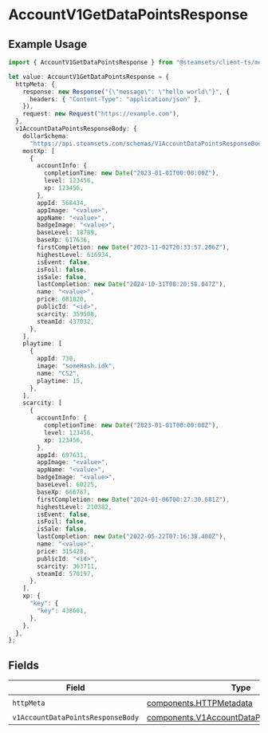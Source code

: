 # AccountV1GetDataPointsResponse

## Example Usage

```typescript
import { AccountV1GetDataPointsResponse } from "@steamsets/client-ts/models/operations";

let value: AccountV1GetDataPointsResponse = {
  httpMeta: {
    response: new Response("{\"message\": \"hello world\"}", {
      headers: { "Content-Type": "application/json" },
    }),
    request: new Request("https://example.com"),
  },
  v1AccountDataPointsResponseBody: {
    dollarSchema:
      "https://api.steamsets.com/schemas/V1AccountDataPointsResponseBody.json",
    mostXp: [
      {
        accountInfo: {
          completionTime: new Date("2023-01-01T00:00:00Z"),
          level: 123456,
          xp: 123456,
        },
        appId: 568434,
        appImage: "<value>",
        appName: "<value>",
        badgeImage: "<value>",
        baseLevel: 18789,
        baseXp: 617636,
        firstCompletion: new Date("2023-11-02T20:33:57.206Z"),
        highestLevel: 616934,
        isEvent: false,
        isFoil: false,
        isSale: false,
        lastCompletion: new Date("2024-10-31T08:20:58.047Z"),
        name: "<value>",
        price: 681820,
        publicId: "<id>",
        scarcity: 359508,
        steamId: 437032,
      },
    ],
    playtime: [
      {
        appId: 730,
        image: "someHash.idk",
        name: "CS2",
        playtime: 15,
      },
    ],
    scarcity: [
      {
        accountInfo: {
          completionTime: new Date("2023-01-01T00:00:00Z"),
          level: 123456,
          xp: 123456,
        },
        appId: 697631,
        appImage: "<value>",
        appName: "<value>",
        badgeImage: "<value>",
        baseLevel: 60225,
        baseXp: 666767,
        firstCompletion: new Date("2024-01-06T00:27:30.681Z"),
        highestLevel: 210382,
        isEvent: false,
        isFoil: false,
        isSale: false,
        lastCompletion: new Date("2022-05-22T07:16:38.400Z"),
        name: "<value>",
        price: 315428,
        publicId: "<id>",
        scarcity: 363711,
        steamId: 570197,
      },
    ],
    xp: {
      "key": {
        "key": 438601,
      },
    },
  },
};
```

## Fields

| Field                                                                                                    | Type                                                                                                     | Required                                                                                                 | Description                                                                                              |
| -------------------------------------------------------------------------------------------------------- | -------------------------------------------------------------------------------------------------------- | -------------------------------------------------------------------------------------------------------- | -------------------------------------------------------------------------------------------------------- |
| `httpMeta`                                                                                               | [components.HTTPMetadata](../../models/components/httpmetadata.md)                                       | :heavy_check_mark:                                                                                       | N/A                                                                                                      |
| `v1AccountDataPointsResponseBody`                                                                        | [components.V1AccountDataPointsResponseBody](../../models/components/v1accountdatapointsresponsebody.md) | :heavy_minus_sign:                                                                                       | OK                                                                                                       |